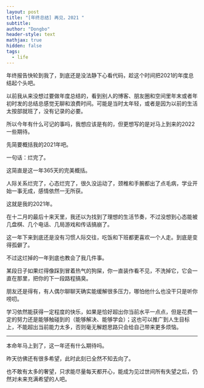 ```yaml
---
layout: post
title: "[年终总结] 再见，2021 "
subtitle: 
author: "Dongbo"
header-style: text
mathjax: true
hidden: false
tags:
  - life
---
```


年终报告快轮到我了，到底还是没法静下心看代码，趁这个时间把2021的年度总结起个头吧。

以前我从来没想过要做年度总结的，看到别人的博客、朋友圈和空间里年末或者年初时发的总结总感觉无聊和浪费时间。可能是当时太年轻，或者是因为以前的生活太按部就班了，没有记录的必要。

所以今年有什么可记的事吗，我想应该是有的，但更想写的是对马上到来的2022一些期待。

先简要概括我的2021年吧。

一句话：烂完了。

这简直是这一年365天的完美概括。

人际关系烂完了，心态烂完了，很久没运动了，颈椎和手腕都出了点毛病，学业开始一事无成，感情依然一无所获。

这就是我的2021年。

在十二月的最后十来天里，我还以为找到了理想的生活节奏，不过没想到心态能被几盘棋、几个电话、几局游戏和传话搞崩了。

这一年下来到底还是没有习惯人际交往，吃饭和下班都更喜欢一个人走。到底是变得孤僻了。

不过这烂掉的一年到底也教会了我几件事。

某段日子如果烂得像踩到冒着热气的狗屎，你一直装作看不见，不洗掉它，它会一直在那里，把你的下一段路程搞臭。

朋友还是得有，有人偶尔聊聊天确实能缓解很多压力，哪怕他什么也没干只是听你唠叨。

学习依然能获得一定程度的快乐，如果是恰好超出你当前水平一点点，但是花费一定的努力还是能够触碰到的（能够解决、能够学会）；这也可以推广到人生目标上，不能超出当前能力太多，否则毫无解题思路只会给自己带来更多烦恼。

--------------

本命年马上到了，这一年还有什么期待吗。

昨天彷佛还有很多希望，此时此刻已全然不知去向了。

也不敢有太多的奢望，只求能尽量每天都开心，能成为见过世间所有失望之后，仍然对未来充满希望的人吧。


